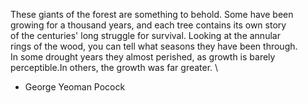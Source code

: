 These giants of the forest are something to behold. Some have been \
growing for a thousand years, and each tree contains its own story \
of the centuries' long struggle for survival. Looking at the annular \
rings of the wood, you can tell what seasons they have been through. \
In some drought years they almost perished, as growth is barely \
perceptible.In others, the growth was far greater. \
- George Yeoman Pocock
